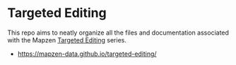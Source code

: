 # Targeted Editing
This repo aims to neatly organize all the files and documentation associated with the Mapzen [Targeted Editing](https://mapzen.com/tag/targeted-editing/) series.

* https://mapzen-data.github.io/targeted-editing/
